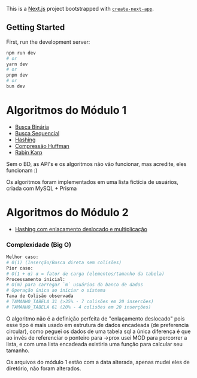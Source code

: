 This is a [Next.js](https://nextjs.org) project bootstrapped with [`create-next-app`](https://nextjs.org/docs/app/api-reference/cli/create-next-app).

## Getting Started

First, run the development server:

```bash
npm run dev
# or
yarn dev
# or
pnpm dev
# or
bun dev
```

# Algoritmos do Módulo 1

<ul>
    <li><a href="https://github.com/brlacerra/sonare-music/blob/master/src/lib/algoritmos/buscaBinari.ts">Busca Binária</a></li>
    <li><a href="https://github.com/brlacerra/sonare-music/blob/master/src/lib/algoritmos/buscaSequencial.ts">Busca Sequencial</a></li>
    <li><a href="https://github.com/brlacerra/sonare-music/blob/master/src/lib/algoritmos/hashing.ts">Hashing</a></li>
    <li><a href="https://github.com/brlacerra/sonare-music/blob/master/src/lib/algoritmos/huffmanCompress.ts">Compressão Huffman</a></li>
    <li><a href="https://github.com/brlacerra/sonare-music/blob/master/src/lib/algoritmos/rabinKarp.ts">Rabin Karp</a></li>
</ul>

<p>Sem o BD, as API's e os algoritmos não vão funcionar, mas acredite, eles funcionam :)</p>
<p>Os algoritmos foram implementados em uma lista fictícia de usuários, criada com MySQL + Prisma</p>

# Algoritmos do Módulo 2

<ul>
    <li><a href="https://github.com/brlacerra/sonare-music/blob/master/src/lib/algoritmos/buscaBinaria.ts">
    Hashing com enlaçamento deslocado e multiplicação</a></li>
</ul>

### Complexidade (Big O)

```bash
Melhor caso:
# 0(1) (Inserção/Busca direta sem colisões)
Pior caso:
# O(1 + α) α = fator de carga (elementos/tamanho da tabela)
Processamento inicial:
# O(m) para carregar `m` usuários do banco de dados
# Operação única ao iniciar o sistema
Taxa de Colisão observada
# TAMANHO_TABELA 31 (>35% - 7 colisões em 20 insercões)
# TAMANHO_TABELA 61 (20% - 4 colisões em 20 inserções)
```

<p>O algoritmo não é a definição perfeita de "enlaçamento deslocado" pois esse tipo é mais usado em
estrutura de dados encadeada (de preferencia circular), como peguei os dados de uma tabela sql
a única diferença é que ao invés de referenciar o ponteiro para ->prox usei MOD para percorrer a lista, 
e com uma lista encadeada existiria uma função para calcular seu tamanho.</p>
 
<p>Os arquivos do módulo 1 estão com a data alterada, apenas mudei eles de diretório, não foram alterados.</p>